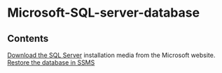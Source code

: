 Microsoft-SQL-server-database
============
## Contents 
[Download the SQL Server](sections/01-Install-SQL-server.md) installation media from the Microsoft website.
[Restore the database in SSMS](sections/01-Install-SQL-server.md) 
[](sections/01-Install-SQL-server.md) 
[](sections/01-Install-SQL-server.md) 
